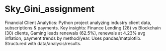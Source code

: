 # Sky_Gini_assignment
Financial Client Analytics: Python project analyzing industry client data, subscriptions &amp; payments. Key insights: Finance Lending (28) vs Blockchain (30) clients, Gaming leads renewals (62.5%), renewals at 4.23% avg inflation, payment trends by method/year. Uses pandas/matplotlib. Structured with data/analysis/results.
